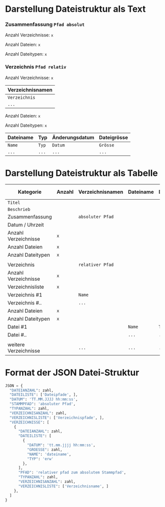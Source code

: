 # Darstellung Dateistruktur als Text

### Zusammenfassung `Pfad absolut`

Anzahl Verzeichnisse: `x`

Anzahl Dateien: `x`

Anzahl Dateitypen: `x`

### Verzeichnis `Pfad relativ`

Anzahl Verzeichnisse: `x`

| Verzeichnisnamen |
| --- |
| `Verzeichnis` |
| `...` |

Anzahl Dateien: `x`

Anzahl Dateitypen: `x`

| Dateiname | Typ | Änderungsdatum | Dateigrösse |
| --- | --- | --- | --- |
| `Name` | `Typ` | `Datum` | `Grösse` |
| `...` | `...` | `...` | `...` |

# Darstellung Dateistruktur als Tabelle

| Kategorie | Anzahl | Verzeichnisnamen | Dateiname | Dateityp | Datum/Uhrzeit | Grösse (bytes) |
| --- | --- | --- | --- | --- | --- | --- |
| `Titel` | | | | | | |
| `Beschrieb` | | | | | | |
| Zusammenfassung | | `absoluter Pfad` | | | | |
| Datum / Uhrzeit | | | | | `Datum` | |
| Anzahl Verzeichnisse | `x` | | | | | |
| Anzahl Dateien | `x` | | | | | |
| Anzahl Dateitypen | `x` | | | | | |
| | | | | | | |
| Verzeichnis | | `relativer Pfad` | | | | |
| Anzahl Verzeichnisse | `x` | | | | | |
| Verzeichnisliste | `x` | | | | | |
| Verzeichnis #1 | | `Name` | | | | |
| Verzeichnis #.. | | `...` | | | | |
| Anzahl Dateien | `x` | | | | | |
| Anzahl Dateitypen | `x` | | | | | |
| Datei #1 | | | `Name` | `Typ` | `Datum` | `x` |
| Datei #.. | | | `...` | `...` | `...` | `...` |
| | | | | | | |
| weitere Verzeichnisse | | `...` | `...` | `...` | `...` | `...` |

# Format der JSON Datei-Struktur

```python
JSON = {
  "DATEIANZAHL": zahl,
  "DATEILISTE": ['Dateipfade', ],
  "DATUM": 'TT.MM.JJJJ hh:mm:ss',
  "STAMMPFAD": 'absoluter Pfad',
  "TYPANZAHL": zahl,
  "VERZEICHNISANZAHL": zahl,
  "VERZEICHNISLISTE": ['Verzeichnispfade', ],
  "VERZEICHNISSE": [
    {
      "DATEIANZAHL": zahl,
      "DATEILISTE": [
        {
          "DATUM": 'tt.mm.jjjj hh:mm:ss',
          "GROESSE": zahl,
          "NAME": 'dateiname',
          "TYP": 'erw'
        },
      ],
      "PFAD": 'relativer pfad zum absolutem Stammpfad',
      "TYPANZAHL": zahl,
      "VERZEICHNISANZAHL": zahl,
      "VERZEICHNISLISTE": ['Verzeichnisname', ]
    },
  ]
}
```
